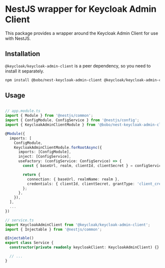 # NestJS wrapper for Keycloak Admin Client

This package provides a wrapper around the Keycloak Admin Client for use with NestJS.

## Installation

`@keycloak/keycloak-admin-client` is a peer dependency, so you need to install it separately.

```bash
npm install @bobo/nest-keycloak-admin-client @keycloak/keycloak-admin-client
```

## Usage

```ts

// app.module.ts
import { Module } from '@nestjs/common';
import { ConfigModule, ConfigService } from '@nestjs/config';
import { KeycloakAdminClientModule } from '@bobo/nest-keycloak-admin-client';

@Module({
  imports: [
    ConfigModule,
    KeycloakAdminClientModule.forRootAsync({
      imports: [ConfigModule],
      inject: [ConfigService],
      useFactory: (configService: ConfigService) => {
        const { baseUrl, realm, clientId, clientSecret } = configService.get('keycloak', { infer: true });

        return {
          connection: { baseUrl, realmName: realm },
          credentials: { clientId, clientSecret, grantType: 'client_credentials' },
        };
      },
    }),
  ],
  ...
})

// service.ts
import KeycloakAdminClient from '@keycloak/keycloak-admin-client';
import { Injectable } from '@nestjs/common';

@Injectable()
export class Service {
  constructor(private readonly keycloakClient: KeycloakAdminClient) {}

  // ...
}
```
